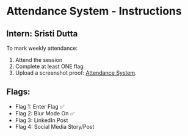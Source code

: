 # Attendance System - Instructions

## Intern: Sristi Dutta

To mark weekly attendance:
1. Attend the session
2. Complete at least ONE flag
3. Upload a screenshot proof: [Attendance System](https://github.com/SristiD/Cybersecurity_Internship_Program_2025/blob/f318903262c763f69c75a0ed72ba8c9f49dcc5f7/Attendance%20System/Week-1/sristi_Flag1_Enter-Day1.png).

## Flags:
- Flag 1: Enter Flag ✅
- Flag 2: Blur Mode On ✅
- Flag 3: LinkedIn Post 
- Flag 4: Social Media Story/Post

